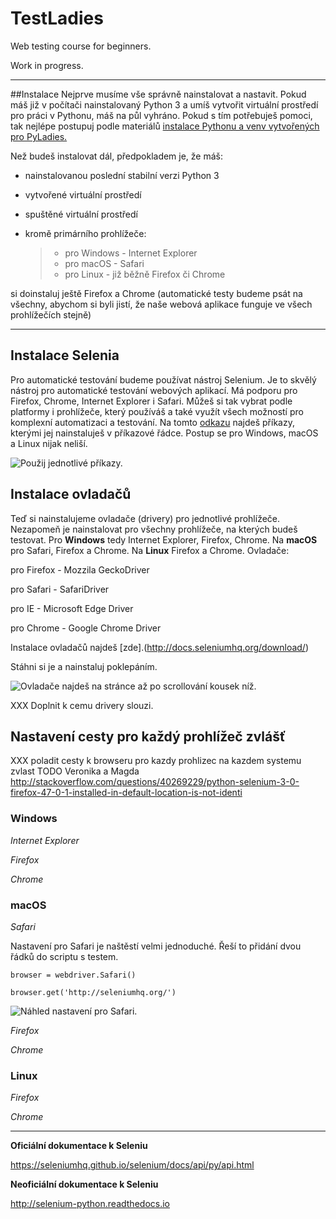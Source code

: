 # TestLadies
Web testing course for beginners.

Work in progress.

***

##Instalace
Nejprve musíme vše správně nainstalovat a nastavit. Pokud máš již v počítači nainstalovaný Python 3 a umíš vytvořit virtuální prostředí pro práci v Pythonu, máš na půl vyhráno. Pokud s tím potřebuješ pomoci, tak nejlépe postupuj podle materiálů [instalace Pythonu a venv vytvořených pro PyLadies.](http://pyladies.cz/v1/s001-install/instalace.html)

Než budeš instalovat dál, předpokladem je, že máš:

 - nainstalovanou poslední stabilní verzi Python 3
 - vytvořené virtuální prostředí
 - spuštěné virtuální prostředí
 - kromě primárního prohlížeče:

	>  - pro Windows - Internet Explorer 
	>  - pro macOS - Safari
	>  - pro Linux - již běžně Firefox či Chrome

si doinstaluj ještě Firefox a Chrome (automatické testy budeme psát na všechny, abychom si byli jistí, že naše webová aplikace funguje ve všech prohlížečích stejně)

***

## Instalace Selenia

Pro automatické testování budeme používat nástroj Selenium.  Je to skvělý nástroj pro automatické testování webových aplikací. Má podporu pro Firefox, Chrome, Internet Explorer i Safari. Můžeš si tak vybrat podle platformy i prohlížeče, který používáš a také využít všech možností pro komplexní automatizaci a testování. Na tomto [odkazu](https://pypi.python.org/pypi/selenium) najdeš příkazy, kterými jej nainstaluješ v příkazové řádce. Postup se pro Windows, macOS a Linux nijak neliší.

![Použij jednotlivé příkazy.](https://github.com/PyLadiesCZ/TestLadies/blob/master/img/all_os_selenium_install.png)

## Instalace ovladačů
Teď si nainstalujeme ovladače (drivery) pro jednotlivé prohlížeče. 
Nezapomeň je nainstalovat pro všechny prohlížeče, na kterých budeš testovat. Pro **Windows** tedy Internet Explorer, Firefox, Chrome. Na **macOS** pro Safari, Firefox a Chrome. Na **Linux** Firefox a Chrome.
Ovladače:

 pro Firefox - Mozzila GeckoDriver

 pro Safari - SafariDriver

 pro IE - Microsoft Edge Driver

 pro Chrome -  Google Chrome Driver

Instalace ovladačů najdeš [zde].(http://docs.seleniumhq.org/download/)

Stáhni si je a nainstaluj poklepáním.

![Ovladače najdeš na stránce až po scrollování kousek níž.](https://github.com/PyLadiesCZ/TestLadies/blob/master/img/all_os_drivers_install.png)

 
XXX Doplnit k cemu drivery slouzi.

## Nastavení cesty pro každý prohlížeč zvlášť

XXX poladit cesty k browseru pro kazdy prohlizec na kazdem systemu zvlast TODO Veronika a Magda
http://stackoverflow.com/questions/40269229/python-selenium-3-0-firefox-47-0-1-installed-in-default-location-is-not-identi

### Windows

*Internet Explorer*

*Firefox*

*Chrome*

### macOS

*Safari*

Nastavení pro Safari je naštěstí velmi jednoduché. Řeší to přidání dvou řádků do scriptu s testem. 

`browser = webdriver.Safari()`

`browser.get('http://seleniumhq.org/')`

![Náhled nastavení pro Safari.](https://github.com/PyLadiesCZ/TestLadies/blob/master/img/macos_safari_path.png)

*Firefox*

*Chrome*

### Linux

*Firefox*

*Chrome*

***

**Oficiální dokumentace k Seleniu**

https://seleniumhq.github.io/selenium/docs/api/py/api.html

**Neoficiální dokumentace k Seleniu**

http://selenium-python.readthedocs.io
